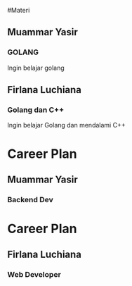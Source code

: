 #Materi
## Muammar Yasir
### GOLANG
Ingin belajar golang
## Firlana Luchiana
### Golang dan C++
Ingin belajar Golang dan mendalami C++

# Career Plan
## Muammar Yasir
### Backend Dev
# Career Plan
## Firlana Luchiana 
### Web Developer
